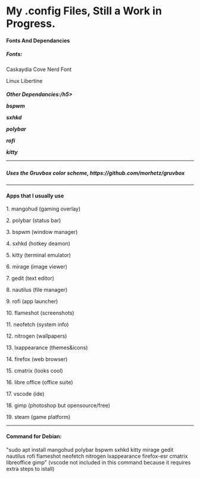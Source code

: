 <h1>My .config Files, Still a Work in Progress.</h1>

<h4>Fonts And Dependancies</h4>
<h5>Fonts:</h5>
<p>Caskaydia Cove Nerd Font</p>
<p>Linux Libertine</p>
<h5>Other Dependancies:/h5>
<p>bspwm</p>
<p>sxhkd</p>
<p>polybar</p>
<p>rofi</p>
<p>kitty</p>


<hr>

<h5>Uses the Gruvbox color scheme, https://github.com/morhetz/gruvbox</h5>


<hr>

<h4>Apps that I usually use</h4>
<p>1. mangohud (gaming overlay)</p>
<p>2. polybar (status bar)</p>
<p>3. bspwm (window manager)</p>
<p>4. sxhkd (hotkey deamon)</p>
<p>5. kitty (terminal emulator)</p>
<p>6. mirage (image viewer)</p>
<p>7. gedit (text editor)</p>
<p>8. nautilus (file manager)</p>
<p>9. rofi (app launcher)</p>
<p>10. flameshot (screenshots)</p>
<p>11. neofetch (system info)</p>
<p>12. nitrogen (wallpapers)</p>
<p>13. lxappearance (themes&icons)</p>
<p>14. firefox (web browser)</p>
<p>15. cmatrix (looks cool)</p>
<p>16. libre office (office suite)</p>
<p>17. vscode (ide)</p>
<p>18. gimp (photoshop but opensource/free)</p>
<p>19. steam (game platform)</p>

<hr>

<h4>Command for Debian:</h4>
<p>"sudo apt install mangohud polybar bspwm sxhkd kitty mirage gedit nautilus rofi flameshot neofetch nitrogen lxappearance firefox-esr cmatrix libreoffice gimp" (vscode not included in this command because it requires extra steps to istall)</p>

